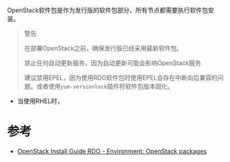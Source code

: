 OpenStack软件包是作为发行版的软件包部分，所有节点都需要执行软件包安装。

> 警告
>
> 在部署OpenStack之前，确保发行版已经采用最新软件包。
>
> 禁止任何自动更新服务，因为自动更新可能会影响OpenStack服务
>
> 建议禁用EPEL，因为使用RDO软件包时使用EPEL会存在中断向后兼容的问题。或者使用`yum-versionlock`插件将软件包版本固化。

* 当使用RHEL时，

# 参考

* [OpenStack Install Guide RDO - Environment: OpenStack packages](https://docs.openstack.org/ocata/install-guide-rdo/environment-packages.html)